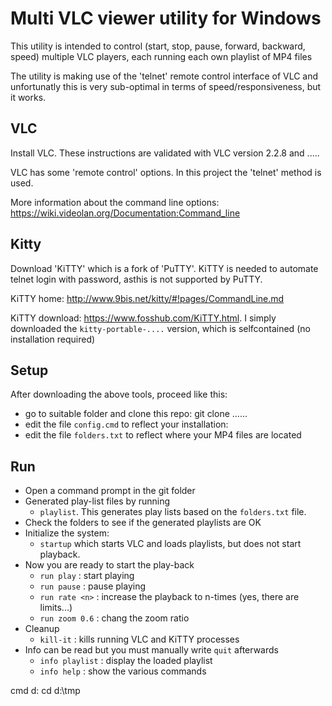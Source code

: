 # Multi VLC viewer utility for Windows
This utility is intended to control (start, stop, pause, forward, backward, speed) multiple VLC players, each running each own playlist of MP4 files

The utility is making use of the 'telnet' remote control interface of VLC and unfortunatly this is very sub-optimal in terms of speed/responsiveness, but it works.

## VLC
Install VLC. These instructions are validated with VLC version 2.2.8 and .....

VLC has some 'remote control' options. In this project the 'telnet' method is used.

More information about the command line options: https://wiki.videolan.org/Documentation:Command_line


## Kitty
Download 'KiTTY' which is a fork of 'PuTTY'. KiTTY is needed to automate telnet login with password, asthis is not supported by PuTTY.

KiTTY home: http://www.9bis.net/kitty/#!pages/CommandLine.md

KiTTY download: https://www.fosshub.com/KiTTY.html. I simply downloaded the `kitty-portable-....` version, which is selfcontained (no installation required)

## Setup
After downloading the above tools, proceed like this:
- go to suitable folder and clone this repo: git clone ......
- edit the file `config.cmd` to reflect your installation:
- edit the file `folders.txt` to reflect where your MP4 files are located

## Run
- Open a command prompt in the git folder
- Generated play-list files by running
  - `playlist`. This generates play lists based on the `folders.txt` file. 
- Check the folders to see if the generated playlists are OK
- Initialize the system:
  - `startup` which starts VLC and loads playlists, but does not start playback. 
- Now you are ready to start the play-back
  - `run play` : start playing
  - `run pause` : pause playing
  - `run rate <n>` : increase the playback to n-times (yes, there are limits...)
  - `run zoom 0.6` : chang the zoom ratio
- Cleanup
  - `kill-it` : kills running VLC and KiTTY processes
- Info can be read but you must manually write `quit` afterwards
  - `info playlist` : display the loaded playlist
  - `info help` : show the various commands


cmd
d:
cd d:\tmp

